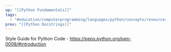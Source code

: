 ```yaml
---
up: "[[Python Fundamentals]]"
tags:
  - "#education/computerprogramming/languages/python/concepts/resources"
prev: "[[Python Docstrings]]"
---
```



Style Guide for Python Code - https://peps.python.org/pep-0008/#introduction




